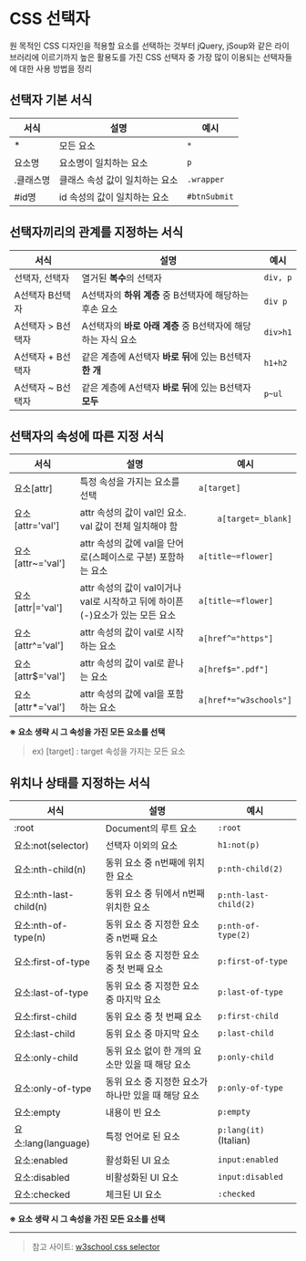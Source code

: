 CSS 선택자
========

원 목적인 CSS 디자인을 적용할 요소를 선택하는 것부터 jQuery, jSoup와 같은 라이브러리에 이르기까지 높은 활용도를 가진 CSS 선택자 중 가장 많이 이용되는 선택자들에 대한 사용 방법을 정리


## 선택자 기본 서식

| 서식 | 설명 | 예시 |
|-|-|-|
| * | 모든 요소 | `*` |
| 요소명 | 요소명이 일치하는 요소 | `p` |
| .클래스명 | 클래스 속성 값이 일치하는 요소 | `.wrapper`  |
| #id명 | id 속성의 값이 일치하는 요소 | `#btnSubmit` |


## 선택자끼리의 관계를 지정하는 서식

| 서식 | 설명 | 예시 |
|-|-|-|
| 선택자, 선택자 | 열거된 **복수**의 선택자 | `div, p` |
| A선택자 B선택자 | A선택자의 **하위 계층** 중 B선택자에 해당하는 후손 요소 | `div p` |
| A선택자 > B선택자 | A선택자의 **바로 아래 계층** 중 B선택자에 해당하는 자식 요소 | `div>h1` |
| A선택자 + B선택자 | 같은 계층에 A선택자 **바로 뒤**에 있는 B선택자 **한 개** | `h1+h2` |
| A선택자 ~ B선택자 | 같은 계층에 A선택자 **바로 뒤**에 있는 B선택자 **모두** | `p~ul` |


## 선택자의 속성에 따른 지정 서식

| 서식 | 설명 | 예시 |
|-|-|-|
| 요소[attr] | 특정 속성을 가지는 요소를 선택 | `a[target]` |
| 요소[attr='val'] | attr 속성의 값이 val인 요소. val 값이 전체 일치해야 함 | `	a[target=_blank]` |
| 요소[attr~='val'] | attr 속성의 값에 val을 단어로(스페이스로 구분) 포함하는 요소 | `a[title~=flower]` |
| 요소[attr&#124;='val'] | attr 속성의 값이 val이거나 val로 시작하고 뒤에 하이픈(-)요소가 있는 모든 요소 | `a[title~=flower]` |
| 요소[attr^='val'] | attr 속성의 값이 val로 시작하는 요소 | `a[href^="https"]` |
| 요소[attr$='val'] | attr 속성의 값이 val로 끝나는 요소 | `a[href$=".pdf"]` |
| 요소[attr*='val'] | attr 속성의 값에 val을 포함하는 요소 | `a[href*="w3schools"]` |

**※ 요소 생략 시 그 속성을 가진 모든 요소를 선택**
>ex) [target] : target 속성을 가지는 모든 요소

## 위치나 상태를 지정하는 서식

| 서식 | 설명 | 예시 |
|-|-|-|
| :root | Document의 루트 요소 | `:root` |
| 요소:not(selector) | 선택자 이외의 요소 | `h1:not(p)` |
| 요소:nth-child(n) | 동위 요소 중 n번째에 위치한 요소 | `p:nth-child(2)` |
| 요소:nth-last-child(n) | 동위 요소 중 뒤에서 n번째 위치한 요소 | `p:nth-last-child(2)` |
| 요소:nth-of-type(n) | 동위 요소 중 지정한 요소 중 n번째 요소 | `p:nth-of-type(2)` | 
| 요소:first-of-type | 동위 요소 중 지정한 요소 중 첫 번째 요소 | `p:first-of-type` |
| 요소:last-of-type | 동위 요소 중 지정한 요소 중 마지막 요소 | `p:last-of-type` | 
| 요소:first-child | 동위 요소 중 첫 번째 요소 | `p:first-child` |
| 요소:last-child | 동위 요소 중 마지막 요소 | `p:last-child` |
| 요소:only-child | 동위 요소 없이 한 개의 요소만 있을 때 해당 요소 | `p:only-child` |
| 요소:only-of-type | 동위 요소 중 지정한 요소가 하나만 있을 때 해당 요소 | `p:only-of-type` |
| 요소:empty | 내용이 빈 요소 | `p:empty` |
| 요소:lang(language) | 특정 언어로 된 요소 | `p:lang(it)`(Italian) |
| 요소:enabled | 활성화된 UI 요소 | `input:enabled` |
| 요소:disabled | 비활성화된 UI 요소 | `input:disabled` |
| 요소:checked | 체크된 UI 요소 | `:checked` |

**※ 요소 생략 시 그 속성을 가진 모든 요소를 선택**

---
> 참고 사이트: 
[w3school css selector](https://www.w3schools.com/cssref/css_selectors.asp)